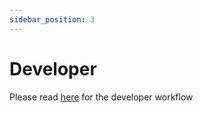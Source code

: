 ```yaml
---
sidebar_position: 3
---
```


# Developer

Please read [here](/terranetes-controller/developer/tnctl) for the developer workflow

